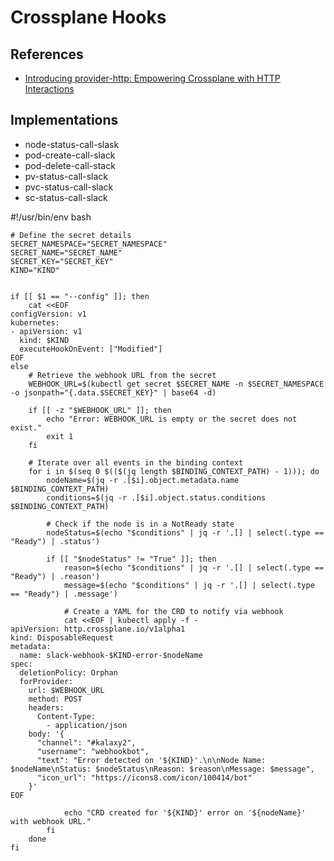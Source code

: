 # Crossplane Hooks



## References

- [Introducing provider-http: Empowering Crossplane with HTTP Interactions](https://blog.crossplane.io/introducing-provider-http-empowering-crossplane-with-http-interactions/)

## Implementations

- node-status-call-slask
- pod-create-call-slack
- pod-delete-call-stack
- pv-status-call-slack
- pvc-status-call-slack
- sc-status-call-slack

#!/usr/bin/env bash

```
# Define the secret details
SECRET_NAMESPACE="SECRET_NAMESPACE"
SECRET_NAME="SECRET_NAME"
SECRET_KEY="SECRET_KEY"
KIND="KIND"


if [[ $1 == "--config" ]]; then
    cat <<EOF
configVersion: v1
kubernetes:
- apiVersion: v1
  kind: $KIND
  executeHookOnEvent: ["Modified"]
EOF
else
    # Retrieve the webhook URL from the secret
    WEBHOOK_URL=$(kubectl get secret $SECRET_NAME -n $SECRET_NAMESPACE -o jsonpath="{.data.$SECRET_KEY}" | base64 -d)

    if [[ -z "$WEBHOOK_URL" ]]; then
        echo "Error: WEBHOOK_URL is empty or the secret does not exist."
        exit 1
    fi

    # Iterate over all events in the binding context
    for i in $(seq 0 $(($(jq length $BINDING_CONTEXT_PATH) - 1))); do
        nodeName=$(jq -r .[$i].object.metadata.name $BINDING_CONTEXT_PATH)
        conditions=$(jq -r .[$i].object.status.conditions $BINDING_CONTEXT_PATH)

        # Check if the node is in a NotReady state
        nodeStatus=$(echo "$conditions" | jq -r '.[] | select(.type == "Ready") | .status')

        if [[ "$nodeStatus" != "True" ]]; then
            reason=$(echo "$conditions" | jq -r '.[] | select(.type == "Ready") | .reason')
            message=$(echo "$conditions" | jq -r '.[] | select(.type == "Ready") | .message')

            # Create a YAML for the CRD to notify via webhook
            cat <<EOF | kubectl apply -f -
apiVersion: http.crossplane.io/v1alpha1
kind: DisposableRequest
metadata:
  name: slack-webhook-$KIND-error-$nodeName
spec:
  deletionPolicy: Orphan
  forProvider:
    url: $WEBHOOK_URL
    method: POST
    headers:
      Content-Type:
        - application/json
    body: '{
      "channel": "#kalaxy2",
      "username": "webhookbot",
      "text": "Error detected on '${KIND}'.\n\nNode Name: $nodeName\nStatus: $nodeStatus\nReason: $reason\nMessage: $message",
      "icon_url": "https://icons8.com/icon/100414/bot"
    }'
EOF

            echo "CRD created for '${KIND}' error on '${nodeName}' with webhook URL."
        fi
    done
fi
````
